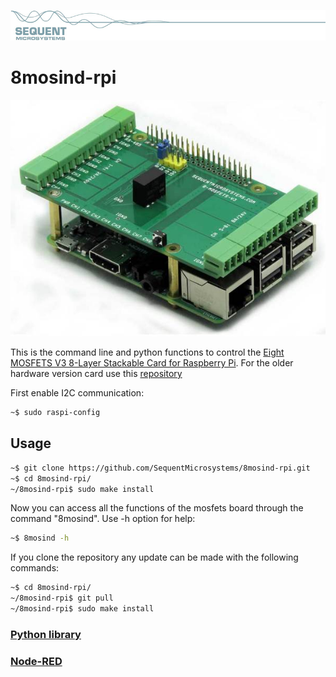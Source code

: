 [![8mosind-rpi](readmeres/sequent.jpg)](https://www.sequentmicrosystems.com)

# 8mosind-rpi

[![8mosind-rpi](readmeres/8-MOS_V3.jpg)](https://www.sequentmicrosystems.com)

This is the command line and python functions to control the [Eight MOSFETS V3 8-Layer Stackable Card for Raspberry Pi](https://sequentmicrosystems.com/collections/industrial-automation/products/eight-mosfets-v3-br-8-layer-stackable-card-br-for-raspberry-pi).
For the older hardware version card use this [repository](https://github.com/SequentMicrosystems/8mosfet-rpi) 

First enable I2C communication:
```bash
~$ sudo raspi-config
```

## Usage

```bash
~$ git clone https://github.com/SequentMicrosystems/8mosind-rpi.git
~$ cd 8mosind-rpi/
~/8mosind-rpi$ sudo make install
```

Now you can access all the functions of the mosfets board through the command "8mosind". Use -h option for help:
```bash
~$ 8mosind -h
```

If you clone the repository any update can be made with the following commands:

```bash
~$ cd 8mosind-rpi/  
~/8mosind-rpi$ git pull
~/8mosind-rpi$ sudo make install
```  

### [Python library](https://github.com/SequentMicrosystems/8mosind-rpi/tree/master/python)
### [Node-RED](https://github.com/SequentMicrosystems/8mosind-rpi/tree/master/node-red-contrib-sm-8mosind)

